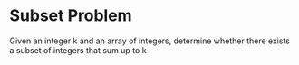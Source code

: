 Subset Problem
=================
Given an integer k and an array of integers, determine whether there exists a subset of integers that sum up to k

